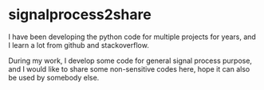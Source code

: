 # signalprocess2share
I have been developing the python code for multiple projects for years, and I learn a lot from github and stackoverflow. 

During my work, I develop some code for general signal process purpose, and I would like to share some non-sensitive codes here,  hope it can also be used by somebody else.

